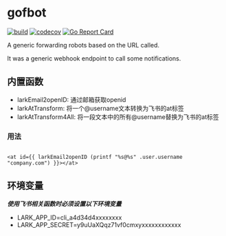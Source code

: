 # gofbot

[![build](https://github.com/bonaysoft/gofbot/actions/workflows/build.yml/badge.svg)](https://github.com/bonaysoft/gofbot/actions/workflows/build.yml)
[![codecov](https://codecov.io/gh/bonaysoft/gofbot/branch/master/graph/badge.svg)](https://codecov.io/gh/bonaysoft/gofbot)
[![Go Report Card](https://goreportcard.com/badge/github.com/bonaysoft/gofbot)](https://goreportcard.com/report/github.com/bonaysoft/gofbot)

A generic forwarding robots based on the URL called.

It was a generic webhook endpoint to call some notifications.

## 内置函数

- larkEmail2openID: 通过邮箱获取openid
- larkAtTransform: 将一个@username文本转换为飞书的at标签
- larkAtTransform4All: 将一段文本中的所有@username替换为飞书的at标签

### 用法

```gotemplate

<at id={{ larkEmail2openID (printf "%s@%s" .user.username "company.com") }}></at>
```

## 环境变量

***使用飞书相关函数时必须设置以下环境变量***

- LARK_APP_ID=cli_a4d34d4xxxxxxxx
- LARK_APP_SECRET=y9uUaXQqz71vf0cmxyxxxxxxxxxxxx

